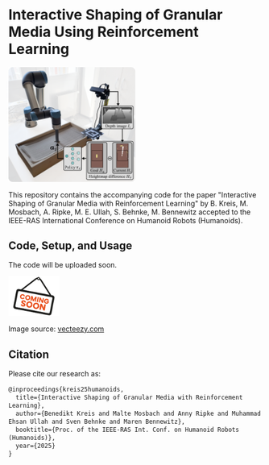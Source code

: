 # Interactive Shaping of Granular Media Using Reinforcement Learning

<a href="https://humanoidsbonn.github.io/granular_rl/"><img alt="cover" src="./docs/images/cover.png" width="50%"/></a>

This repository contains the accompanying code for the paper "Interactive Shaping of Granular Media with Reinforcement Learning" by B. Kreis, M. Mosbach, A. Ripke, M. E. Ullah, S. Behnke, M. Bennewitz accepted to the IEEE-RAS International Conference on Humanoid Robots (Humanoids).

## Code, Setup, and Usage
The code will be uploaded soon.

<a href="https://www.vecteezy.com/free-png/coming-soon"><img alt="coming_soon" src="./docs/images/coming_soon.png" width="20%"/></a>

Image source: [vecteezy.com](https://www.vecteezy.com/free-png/coming-soon)

## Citation
Please cite our research as:
```
@inproceedings{kreis25humanoids,
  title={Interactive Shaping of Granular Media with Reinforcement Learning}, 
  author={Benedikt Kreis and Malte Mosbach and Anny Ripke and Muhammad Ehsan Ullah and Sven Behnke and Maren Bennewitz},
  booktitle={Proc. of the IEEE-RAS Int. Conf. on Humanoid Robots (Humanoids)},
  year={2025}
}
```